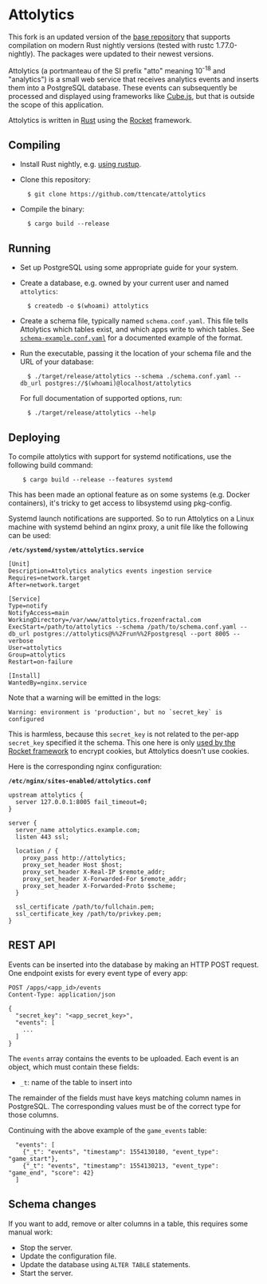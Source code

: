 Attolytics
==========

This fork is an updated version of the [base repository](https://github.com/ttencate/attolytics/) that supports compilation on modern Rust nightly versions (tested with rustc 1.77.0-nightly). The packages were updated to their newest versions.

Attolytics (a portmanteau of the SI prefix "atto" meaning 10<sup>-18</sup> and
"analytics") is a small web service that receives analytics events and inserts
them into a PostgreSQL database. These events can subsequently be processed and
displayed using frameworks like [Cube.js](https://cube.dev/), but that is
outside the scope of this application.

Attolytics is written in [Rust](https://rust-lang.org/) using the
[Rocket](https://rocket.rs/) framework.

Compiling
---------

* Install Rust nightly, e.g.
  [using rustup](https://www.rust-lang.org/tools/install).

* Clone this repository:

        $ git clone https://github.com/ttencate/attolytics

* Compile the binary:

        $ cargo build --release

Running
-------

* Set up PostgreSQL using some appropriate guide for your system.

* Create a database, e.g. owned by your current user and named `attolytics`:

        $ createdb -o $(whoami) attolytics

* Create a schema file, typically named `schema.conf.yaml`. This file tells
  Attolytics which tables exist, and which apps write to which tables. See
  [`schema-example.conf.yaml`](schema-example.conf.yaml) for a documented
  example of the format.

* Run the executable, passing it the location of your schema file and the URL
  of your database:

        $ ./target/release/attolytics --schema ./schema.conf.yaml --db_url postgres://$(whoami)@localhost/attolytics

  For full documentation of supported options, run:

        $ ./target/release/attolytics --help

Deploying
---------

To compile attolytics with support for systemd notifications, use the following build command:
        
        $ cargo build --release --features systemd

This has been made an optional feature as on some systems (e.g. Docker containers), it's tricky to get access to libsystemd using pkg-config.

Systemd launch notifications are supported. So to run Attolytics on a Linux
machine with systemd behind an nginx proxy, a unit file like the following can
be used:

**`/etc/systemd/system/attolytics.service`**

    [Unit]
    Description=Attolytics analytics events ingestion service
    Requires=network.target
    After=network.target

    [Service]
    Type=notify
    NotifyAccess=main
    WorkingDirectory=/var/www/attolytics.frozenfractal.com
    ExecStart=/path/to/attolytics --schema /path/to/schema.conf.yaml --db_url postgres://attolytics@%%2Frun%%2Fpostgresql --port 8005 --verbose
    User=attolytics
    Group=attolytics
    Restart=on-failure

    [Install]
    WantedBy=nginx.service

Note that a warning will be emitted in the logs:

    Warning: environment is 'production', but no `secret_key` is configured

This is harmless, because this `secret_key` is not related to the per-app
`secret_key` specified it the schema. This one here is only [used by the Rocket
framework](https://rocket.rs/v0.4/guide/requests/#secret-key) to encrypt
cookies, but Attolytics doesn't use cookies.

Here is the corresponding nginx configuration:

**`/etc/nginx/sites-enabled/attolytics.conf`**

    upstream attolytics {
      server 127.0.0.1:8005 fail_timeout=0;
    }

    server {
      server_name attolytics.example.com;
      listen 443 ssl;

      location / {
        proxy_pass http://attolytics;
        proxy_set_header Host $host;
        proxy_set_header X-Real-IP $remote_addr;
        proxy_set_header X-Forwarded-For $remote_addr;
        proxy_set_header X-Forwarded-Proto $scheme;
      }

      ssl_certificate /path/to/fullchain.pem;
      ssl_certificate_key /path/to/privkey.pem;
    }

REST API
--------

Events can be inserted into the database by making an HTTP POST request. One
endpoint exists for every event type of every app:

    POST /apps/<app_id>/events
    Content-Type: application/json

    {
      "secret_key": "<app_secret_key>",
      "events": [
        ...
      ]
    }

The `events` array contains the events to be uploaded. Each event is an object,
which must contain these fields:

* `_t`: name of the table to insert into

The remainder of the fields must have keys matching column names in PostgreSQL.
The corresponding values must be of the correct type for those columns.

Continuing with the above example of the `game_events` table:

      "events": [
        {"_t": "events", "timestamp": 1554130180, "event_type": "game_start"},
        {"_t": "events", "timestamp": 1554130213, "event_type": "game_end", "score": 42}
      ]

Schema changes
--------------

If you want to add, remove or alter columns in a table, this requires some
manual work:

* Stop the server.
* Update the configuration file.
* Update the database using `ALTER TABLE` statements.
* Start the server.
